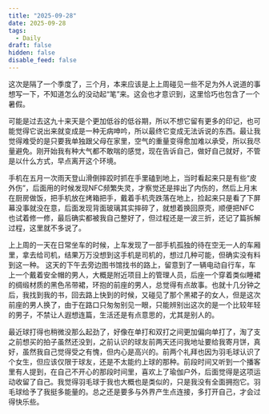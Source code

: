 ```yaml
---
title: "2025-09-28"
date: 2025-09-28
tags:
  - Daily
draft: false
hidden: false
disable_feed: false
---
```


这次是隔了一个季度了，三个月，本来应该是上上周碰见一些不足为外人说道的事想写一下，不知道怎么的没动起“笔”来。这会也才意识到，这里恰巧也包含了一个暑假。

可能是过去这九十来天是个更加低谷的低谷期，所以不想它留有更多的印记，也可能觉得它说出来就变成是一种无病呻吟，所以最终它变成无法诉说的东西。最让我觉得难受的是只要我单独跟父母在家里，空气的重量变得愈加难以承受，所以我尽量避免。刚开始我有种大气都不敢喘的感觉，现在告诉自己，做好自己就好，不管是以什么方式，早点离开这个环境。

手机在五月一次雨天登山滑倒摔跤时抓在手里磕到地上，当时看起来只是有些“皮外伤”，后面用的时候发现NFC频繁失灵，才察觉还是摔出了内伤的，然后上月末在厨房做饭，把手机放在烤箱把手，戴着手机壳跌落在地上，捡起来只是看了下屏幕没事就没在意，后面发现背面玻璃其实摔碎了，就想着换回原壳，顺便把NFC也试着修一修，最后确实都被我自己整好了，但过程还是一波三折，还记了篇拆解过程，这里就不多说了。

上上周的一天在日常坐车的时候，上车发现了一部手机孤独的待在空无一人的车厢里，拿去给司机，结果万万没想到这手机是司机的，想过几种可能，但确实没有料到这一种。
这天的下午去旁边图书馆找书的路上，留意到了一辆电动自行车，车上一个戴着安全帽的男人，大概是附近项目上的管理人员，后座一个穿着类似睡裙的绸缎材质的黑色吊带裙，环抱的前座的男人，总觉得有点故事。也就十几分钟之后，我找到我的书，回去路上快到的时候，又碰见了那个黑裙子的女人，但是这次前座的男人换了，由于在路口只匆匆别见一眼，只能辨别出这次的是一个比较年轻的男子，不禁让人遐想连篇，生活还是有点意思的，尤其是别人的。

最近球打得也稍微没那么起劲了，好像在单打和双打之间更加偏向单打了，淘了支之前想买的拍子虽然还没到，之前认识的球友前两天还问我地址要给我寄月饼，真好，虽然我自己觉得受之有愧，但内心是高兴的。前两个礼拜也因为羽毛球认识了个女生，但应该仅限于球友，还是不太能约上球的那种。前段时间又听到一个播客里有人提到，在自己不开心的那段时间里，喜欢上了瑜伽户外，后面觉得是这项运动收留了自己。我觉得羽毛球于我也大概也是类似的，只是我没有全面拥抱它。羽毛球给予了我挺多能量的。总之还是要多与外界产生点连接，多打开自己，才会过得快乐些。
